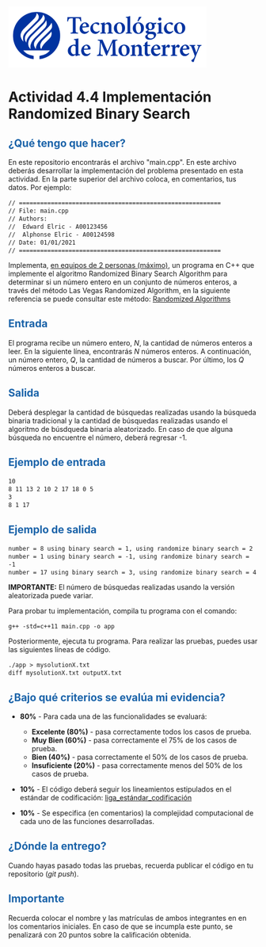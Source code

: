 ![Tec de Monterrey](images/logotecmty.png)
# Actividad 4.4 Implementación Randomized Binary Search

## <span style="color: rgb(26, 99, 169);">¿Qué tengo que hacer?</span>
En este repositorio encontrarás el archivo "main.cpp". En este archivo deberás desarrollar la implementación del problema presentado en esta actividad. En la parte superior del archivo coloca, en comentarios, tus datos. Por ejemplo:
```
// =========================================================
// File: main.cpp
// Authors:
//  Edward Elric - A00123456
//  Alphonse Elric - A00124598
// Date: 01/01/2021
// =========================================================
```
Implementa, <span style="text-decoration-line: underline;">en equipos de 2 personas (máximo)</span>, un programa en C++ que implemente el algoritmo Randomized Binary Search Algorithm para determinar si un número entero en un conjunto de números enteros, a través del método Las Vegas Randomized Algorithm, en la siguiente referencia se puede consultar este método: [Randomized Algorithms](https://www.geeksforgeeks.org/randomized-algorithms-set-2-classification-and-applications/)

## <span style="color: rgb(26, 99, 169);">**Entrada**</span>
El programa recibe un número entero, *N*, la cantidad de números enteros a leer. En la siguiente línea, encontrarás *N* números enteros. A continuación, un número entero, *Q*, la cantidad de números a buscar. Por último, los *Q* números enteros a buscar.

## <span style="color: rgb(26, 99, 169);">**Salida**</span>
Deberá desplegar la cantidad de búsquedas realizadas usando la búsqueda binaria tradicional y la cantidad de búsquedas realizadas usando el algoritmo de búsdqueda binaria aleatorizado. En caso de que alguna búsqueda no encuentre el número, deberá regresar -1.

## <span style="color: rgb(26, 99, 169);">**Ejemplo de entrada**</span>
```
10
8 11 13 2 10 2 17 18 0 5
3
8 1 17

```

## <span style="color: rgb(26, 99, 169);">**Ejemplo de salida**</span>
```
number = 8 using binary search = 1, using randomize binary search = 2
number = 1 using binary search = -1, using randomize binary search = -1
number = 17 using binary search = 3, using randomize binary search = 4

```
**IMPORTANTE:** El número de búsquedas realizadas usando la versión aleatorizada puede variar.

Para probar tu implementación, compila tu programa con el comando:
```
g++ -std=c++11 main.cpp -o app
```
Posteriormente, ejecuta tu programa. Para realizar las pruebas, puedes usar las siguientes líneas de código.
```
./app > mysolutionX.txt
diff mysolutionX.txt outputX.txt
```

## <span style="color: rgb(26, 99, 169);">**¿Bajo qué criterios se evalúa mi evidencia?**</span>

- **80%** - Para cada una de las funcionalidades se evaluará:

    - **Excelente (80%)** - pasa correctamente todos los casos de prueba.
    - **Muy Bien (60%)** - pasa correctamente el 75% de los casos de prueba.
    - **Bien (40%)** - pasa correctamente el 50% de los casos de prueba.
    - **Insuficiente (20%)** - pasa correctamente menos del 50% de los casos de prueba.

- **10%** - El código deberá seguir los lineamientos estipulados en el estándar de codificación: <span class="instructure_file_holder link_holder">[liga_estándar_codificación](estandar.pdf)</span>
- **10%** - Se especifica (en comentarios) la complejidad computacional de cada uno de las funciones desarrolladas.

## <span style="color: rgb(26, 99, 169);">**¿Dónde la entrego?**</span>
Cuando hayas pasado todas las pruebas, recuerda publicar el código en tu repositorio (*git push*).

## <span style="color: rgb(26, 99, 169);">**Importante**</span>
Recuerda colocar el nombre y las matrículas de ambos integrantes en en los comentarios iniciales. En caso de que se incumpla este punto, se penalizará con 20 puntos sobre la calificación obtenida.
